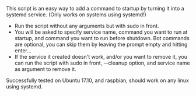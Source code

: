 This script is an easy way to add a command to startup by turning it into a systemd service.
(Only works on systems using systemd!)

- Run the script without any arguments but with sudo in front.
- You will be asked to specify service name, command you want to run at startup, and command you want to run before shutdown. Bot commands are optional, you can skip them by leaving the prompt empty and hitting enter...
- If the service it created doesn't work, and/or you want to remove it, you can run the script with sudo in front, --cleanup option, and service name as argument to remove it.

Successfully tested on Ubuntu 17.10, and raspbian, should work on any linux using systemd.
